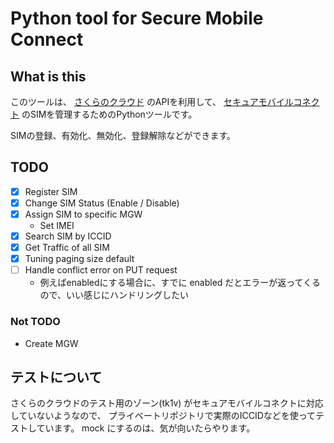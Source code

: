 # Python tool for Secure Mobile Connect

## What is this

このツールは、 [さくらのクラウド](https://cloud.sakura.ad.jp/) のAPIを利用して、
[セキュアモバイルコネクト](https://www.sakura.ad.jp/services/sim/) のSIMを管理するためのPythonツールです。

SIMの登録、有効化、無効化、登録解除などができます。

## TODO

* [x] Register SIM
* [x] Change SIM Status (Enable / Disable)
* [x] Assign SIM to specific MGW
  * Set IMEI
* [x] Search SIM by ICCID
* [x] Get Traffic of all SIM
* [x] Tuning paging size default
* [ ] Handle conflict error on PUT request
  * 例えばenabledにする場合に、すでに enabled だとエラーが返ってくるので、いい感じにハンドリングしたい

### **Not** TODO

* Create MGW

## テストについて

さくらのクラウドのテスト用のゾーン(tk1v) がセキュアモバイルコネクトに対応していないようなので、
プライベートリポジトリで実際のICCIDなどを使ってテストしています。
mock にするのは、気が向いたらやります。

